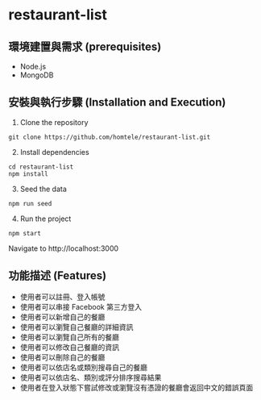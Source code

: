 # restaurant-list
## 環境建置與需求 (prerequisites)
* Node.js
* MongoDB
## 安裝與執行步驟 (Installation and Execution)
1. Clone the repository
```
git clone https://github.com/homtele/restaurant-list.git
```
2. Install dependencies
```
cd restaurant-list
npm install
```
3. Seed the data
```
npm run seed
```
4. Run the project
```
npm start
```
Navigate to http://localhost:3000
## 功能描述 (Features)
* 使用者可以註冊、登入帳號
* 使用者可以串接 Facebook 第三方登入
* 使用者可以新增自己的餐廳
* 使用者可以瀏覽自己餐廳的詳細資訊
* 使用者可以瀏覽自己所有的餐廳
* 使用者可以修改自己餐廳的資訊
* 使用者可以刪除自己的餐廳
* 使用者可以依店名或類別搜尋自己的餐廳
* 使用者可以依店名、類別或評分排序搜尋結果
* 使用者在登入狀態下嘗試修改或瀏覽沒有憑證的餐廳會返回中文的錯誤頁面
